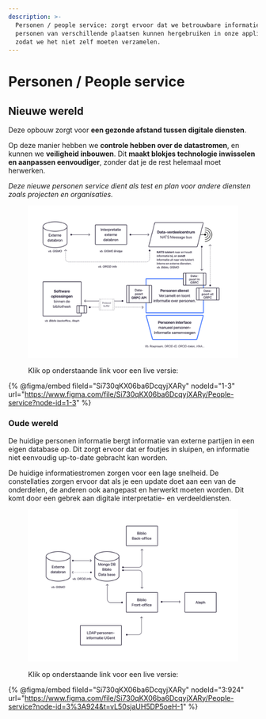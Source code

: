 ```yaml
---
description: >-
  Personen / people service: zorgt ervoor dat we betrouwbare informatie over
  personen van verschillende plaatsen kunnen hergebruiken in onze applicaties –
  zodat we het niet zelf moeten verzamelen.
---
```


# Personen / People service

## Nieuwe wereld

Deze opbouw zorgt voor **een gezonde afstand tussen digitale diensten**.

Op deze manier hebben we **controle hebben over de datastromen**, en kunnen we **veiligheid inbouwen**. Dit **maakt blokjes technologie inwisselen en aanpassen eenvoudiger**, zonder dat je de rest helemaal moet herwerken.&#x20;

_Deze nieuwe personen service dient als test en plan voor andere diensten zoals projecten en organisaties._

<figure><img src="../.gitbook/assets/Toekomstige personen interface.png" alt=""><figcaption><p>Klik op onderstaande link voor een live versie:</p></figcaption></figure>

{% @figma/embed fileId="Si730qKX06ba6DcqyjXARy" nodeId="1-3" url="https://www.figma.com/file/Si730qKX06ba6DcqyjXARy/People-service?node-id=1-3" %}

### Oude wereld

De huidige personen informatie bergt informatie van externe partijen in een eigen database op. Dit zorgt ervoor dat er foutjes in sluipen, en informatie niet eenvoudig up-to-date gebracht kan worden.

De huidige informatiestromen zorgen voor een lage snelheid. De constellaties zorgen ervoor dat als je een update doet aan een van de onderdelen, de anderen ook aangepast en herwerkt moeten worden. Dit komt door een gebrek aan digitale interpretatie- en verdeeldiensten.

<figure><img src="../.gitbook/assets/Oude personen interactie.png" alt=""><figcaption><p>Klik op onderstaande link voor een live versie:</p></figcaption></figure>

{% @figma/embed fileId="Si730qKX06ba6DcqyjXARy" nodeId="3:924" url="https://www.figma.com/file/Si730qKX06ba6DcqyjXARy/People-service?node-id=3%3A924&t=vL50sjaUH5DP5oeH-1" %}
